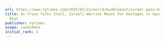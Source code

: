 ```yaml
---
url: https://www.nytimes.com/2025/02/21/world/middleeast/israel-gaza-hostages.html
title: As Truce Talks Stall, Israeli Worries Mount for Hostages in Gaza After 500
  Days
publisher: nytimes
usage: candidate
initial_rank: 2
---
```

